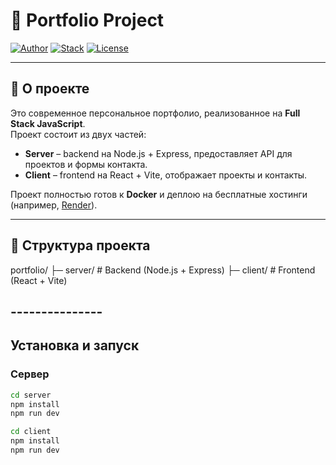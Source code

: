 # 🚀 Portfolio Project

[![Author](https://img.shields.io/badge/author-Oleksand%20Ivanchenko-blue)]()
[![Stack](https://img.shields.io/badge/stack-Node.js%20%7C%20React%20%7C%20Vite-yellowgreen)]()
[![License](https://img.shields.io/badge/license-ISC-lightgrey)]()

---

## 🌟 О проекте

Это современное персональное портфолио, реализованное на **Full Stack JavaScript**.  
Проект состоит из двух частей:  

- **Server** – backend на Node.js + Express, предоставляет API для проектов и формы контакта.  
- **Client** – frontend на React + Vite, отображает проекты и контакты.  

Проект полностью готов к **Docker** и деплою на бесплатные хостинги (например, [Render](https://render.com)).

---

## 📂 Структура проекта

portfolio/
├─ server/ # Backend (Node.js + Express)
├─ client/ # Frontend (React + Vite)


## ---------------



## Установка и запуск

### Сервер
```bash
cd server
npm install
npm run dev

cd client
npm install
npm run dev

